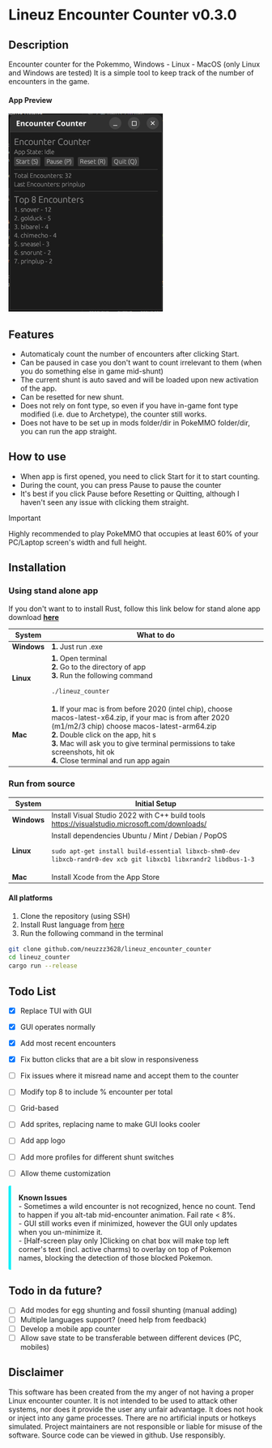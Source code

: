 # Lineuz Encounter Counter v0.3.0

## Description
Encounter counter for the Pokemmo, Windows - Linux - MacOS (only Linux and Windows are tested)
It is a simple tool to keep track of the number of encounters in the game.

#### App Preview
<p align="left">
  <img src=".github/images/GUI_interface.png">
</p>

## Features
- Automaticaly count the number of encounters after clicking Start.
- Can be paused in case you don't want to count irrelevant to them (when you do something else in game mid-shunt)
- The current shunt is auto saved and will be loaded upon new activation of the app.
- Can be resetted for new shunt.
- Does not rely on font type, so even if you have in-game font type modified (i.e. due to Archetype), the counter still works.
- Does not have to be set up in mods folder/dir in PokeMMO folder/dir, you can run the app straight.

## How to use
- When app is first opened, you need to click Start for it to start counting.
- During the count, you can press Pause to pause the counter
- It's best if you click Pause before Resetting or Quitting, although I haven't seen any issue with clicking them straight.

> [!IMPORTANT]
Highly recommended to play PokeMMO that occupies at least 60% of your PC/Laptop screen's width and full height.

## Installation
### Using stand alone app
If you don't want to to install Rust, follow this link below for stand alone app download
[**here**](https://github.com/neuzzz3628/lineuz_encounter_counter/releases)

| System | What to do |
| ---| --- |
|**Windows**| **1.** Just run .exe |
|**Linux**| **1.** Open terminal <br> **2.** Go to the directory of app <br> **3.** Run the following command <br> <pre><code>./lineuz_counter|
|**Mac**| **1.** If your mac is from before 2020 (intel chip), choose macos-latest-x64.zip, if your mac is from after 2020 (m1/m2/3 chip) choose macos-latest-arm64.zip <br> **2.** Double click on the app, hit s <br> **3.** Mac will ask you to give terminal permissions to take screenshots, hit ok <br> **4.** Close terminal and run app again ||

### Run from source
| System | Initial Setup |
| ---| --- |
|**Windows**| Install Visual Studio 2022 with C++ build tools https://visualstudio.microsoft.com/downloads/ |
|**Linux**| Install dependencies Ubuntu / Mint / Debian / PopOS <br> <pre><code>sudo apt-get install build-essential libxcb-shm0-dev libxcb-randr0-dev xcb git libxcb1 libxrandr2 libdbus-1-3|
|**Mac**| Install Xcode from the App Store |


#### All platforms
1. Clone the repository (using SSH)
2. Install Rust language from [here](https://www.rust-lang.org/tools/install) 
3. Run the following command in the terminal
```bash
git clone github.com/neuzzz3628/lineuz_encounter_counter
cd lineuz_counter
cargo run --release
```

## Todo List
- [x] Replace TUI with GUI
- [x] GUI operates normally
- [x] Add most recent encounters
- [x] Fix button clicks that are a bit slow in responsiveness
- [ ] Fix issues where it misread name and accept them to the counter
- [ ] Modify top 8 to include % encounter per total
- [ ] Grid-based
- [ ] Add sprites, replacing name to make GUI looks cooler
- [ ] Add app logo
- [ ] Add more profiles for different shunt switches
- [ ] Allow theme customization


<div style="padding: 15px; border-left: 5px solid rgb(6, 240, 248); border-radius: 3px; margin: 15px 0;">
<strong>Known Issues </strong> <br>
- Sometimes a wild encounter is not recognized, hence no count. Tend to happen if you alt-tab mid-encounter animation. Fail rate < 8%. <br>
- GUI still works even if minimized, however the GUI only updates when you un-minimize it. <br>
- [Half-screen play only ]Clicking on chat box will make top left corner's text (incl. active charms) to overlay on top of Pokemon names, blocking the detection of those blocked Pokemon.
</div>

## Todo in da future?
- [ ] Add modes for egg shunting and fossil shunting (manual adding)
- [ ] Multiple languages support? (need help from feedback)
- [ ] Develop a mobile app counter
- [ ] Allow save state to be transferable between different devices (PC, mobiles)

## Disclaimer
This software has been created from the my anger of not having a proper Linux encounter counter. It is not intended to be used to attack other systems, nor does it provide the user any unfair advantage. It does not hook or inject into any game processes. There are no artificial inputs or hotkeys simulated. Project maintainers are not responsible or liable for misuse of the software. Source code can be viewed in github. Use responsibly.

